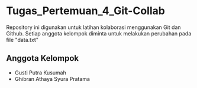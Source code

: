 # Tugas_Pertemuan_4_Git-Collab
Repository ini digunakan untuk latihan kolaborasi menggunakan Git dan Github.
Setiap anggota kelompok diminta untuk melakukan perubahan pada file "data.txt"

## Anggota Kelompok
- Gusti Putra Kusumah 
- Ghibran Athaya Syura Pratama 



